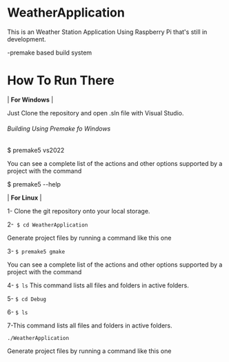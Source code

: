 # WeatherApplication

This is an Weather Station Application Using Raspberry Pi that's still in development.

-premake based build system

# How To Run There 

| **For Windows** |

Just Clone the repository and open .sln file with Visual Studio.

###### Building Using Premake fo Windows

$ premake5 vs2022

You can see a complete list of the actions and other options supported by a project with the command

$ premake5 --help

| **For Linux** |

1- Clone the git repository onto your local storage.

2-`` $ cd WeatherApplication``

Generate project files by running a command like this one

3- ``$ premake5 gmake``

You can see a complete list of the actions and other options supported by a project with the command

4- ``$ ls``
This command lists all files and folders in active folders.

5- ``$ cd Debug``
 
6- ``$ ls``

7-This command lists all files and folders in active folders.

`` ./WeatherApplication ``

Generate project files by running a command like this one


